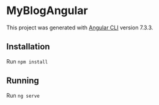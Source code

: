 # MyBlogAngular

This project was generated with [Angular CLI](https://github.com/angular/angular-cli) version 7.3.3.

## Installation

Run `npm install`

## Running

Run `ng serve`
